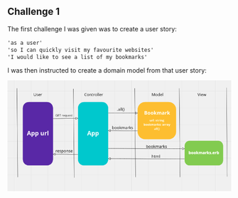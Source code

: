 ## Challenge 1
The first challenge I was given was to create a user story:

```
'as a user'
'so I can quickly visit my favourite websites'
'I would like to see a list of my bookmarks'
```

I was then instructed to create a domain model from that user story:

![domain model](https://github.com/YoFirmy/bookmark_manager/blob/main/images/bookmark_manager_domain_model.png?raw=true)
